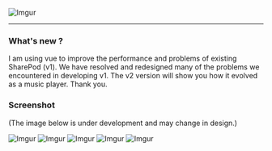 ![Imgur](https://t1.daumcdn.net/cfile/tistory/26326737590AF3B226)
***

### What's new ?
I am using vue to improve the performance and problems of existing SharePod (v1). We have resolved and redesigned many of the problems we encountered in developing v1. The v2 version will show you how it evolved as a music player. Thank you.

### Screenshot
(The image below is under development and may change in design.)

![Imgur](https://i.imgur.com/wy3MOPV.png)
![Imgur](https://i.imgur.com/6PgLmi1.png)
![Imgur](https://i.imgur.com/eulXy6z.png)
![Imgur](https://i.imgur.com/lVZkKBo.png)
![Imgur](https://i.imgur.com/2zGLXMS.png)
